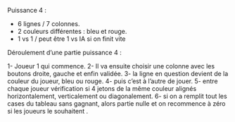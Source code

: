 Puissance 4 :

- 6 lignes / 7 colonnes.
- 2 couleurs différentes : bleu et rouge.
- 1 vs 1 / peut être 1 vs IA si on finit vite 

Déroulement d’une partie puissance 4 :

1- Joueur 1 qui commence.
2- Il va ensuite choisir une colonne avec les boutons droite, gauche et enfin validée.
3- la ligne en question devient de la couleur du joueur, bleu ou rouge.
4- puis c’est à l’autre de jouer.
5- entre chaque joueur vérification si 4 jetons de la même couleur alignés horizontalement, verticalement ou diagonalement.
6- si on a remplit tout les cases du tableau sans gagnant, alors partie nulle et on recommence à zéro si les joueurs le souhaitent .
